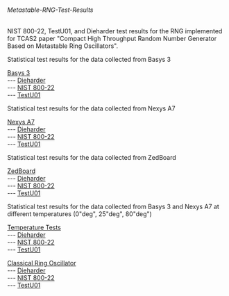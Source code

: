 ###### Metastable-RNG-Test-Results
NIST 800-22, TestU01, and Dieharder test results for the RNG implemented for TCAS2 paper "Compact High Throughput Random Number Generator Based on Metastable Ring Oscillators".

Statistical test results for the data collected from Basys 3

[Basys 3](../../tree/main/Basys3)\
--- [Dieharder](../../tree/main/Basys3/Dieharder)\
--- [NIST 800-22](../../tree/main/Basys3/NIST_800-22)\
--- [TestU01](../../tree/main/Basys3/TestU01)

Statistical test results for the data collected from Nexys A7

[Nexys A7](../../tree/main/Nexys_A7)\
--- [Dieharder](../../tree/main/Nexys_A7/Dieharder)\
--- [NIST 800-22](../../tree/main/Nexys_A7/NIST_800-22)\
--- [TestU01](../../tree/main/Nexys_A7/TestU01)

Statistical test results for the data collected from ZedBoard

[ZedBoard](../../tree/main/ZedBoard)\
--- [Dieharder](../../tree/main/ZedBoard/Dieharder)\
--- [NIST 800-22](../../tree/main/ZedBoard/NIST_800-22)\
--- [TestU01](../../tree/main/ZedBoard/TestU01)

Statistical test results for the data collected from Basys 3 and Nexys A7 at different temperatures (0"deg", 25"deg", 80"deg")

[Temperature Tests](../../tree/main/Temperature_Tests)\
--- [Dieharder](../../tree/main/Temperature_Tests/0)\
--- [NIST 800-22](../../tree/main/Temperature_Tests/25)\
--- [TestU01](../../tree/main/Temperature_Tests/80)

[Classical Ring Oscillator](../../tree/main/Classical_Ring_Oscillator)\
--- [Dieharder](../../tree/main/Temperature_Tests/0)\
--- [NIST 800-22](../../tree/main/Temperature_Tests/25)\
--- [TestU01](../../tree/main/Temperature_Tests/80)
